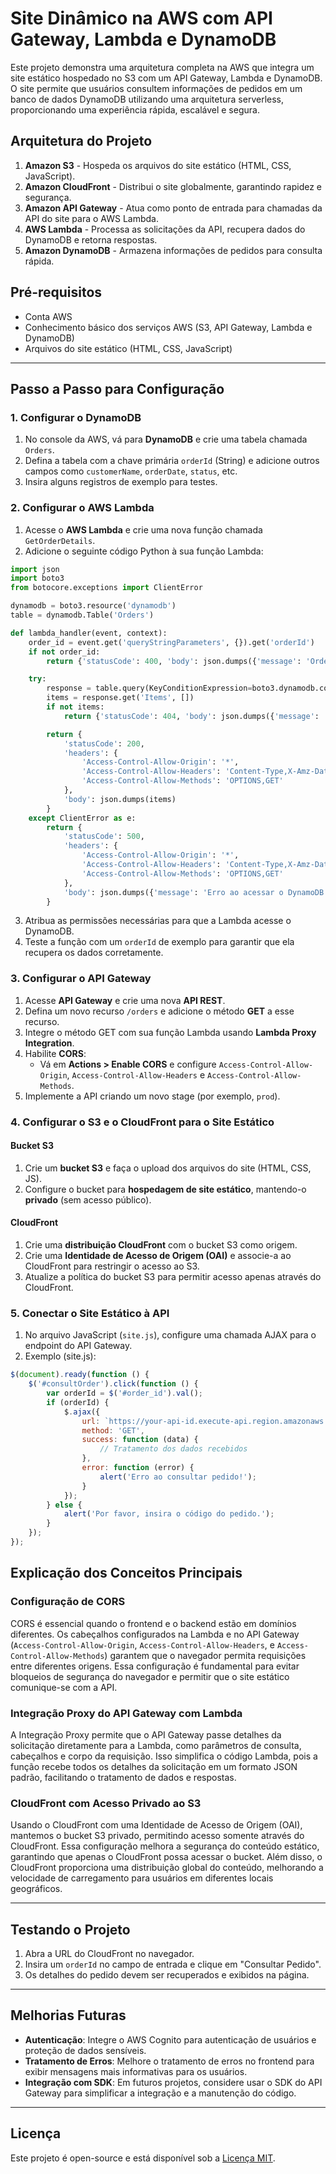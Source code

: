 # Site Dinâmico na AWS com API Gateway, Lambda e DynamoDB

Este projeto demonstra uma arquitetura completa na AWS que integra um site estático hospedado no S3 com um API Gateway, Lambda e DynamoDB. O site permite que usuários consultem informações de pedidos em um banco de dados DynamoDB utilizando uma arquitetura serverless, proporcionando uma experiência rápida, escalável e segura.

## Arquitetura do Projeto

1. **Amazon S3** - Hospeda os arquivos do site estático (HTML, CSS, JavaScript).
2. **Amazon CloudFront** - Distribui o site globalmente, garantindo rapidez e segurança.
3. **Amazon API Gateway** - Atua como ponto de entrada para chamadas da API do site para o AWS Lambda.
4. **AWS Lambda** - Processa as solicitações da API, recupera dados do DynamoDB e retorna respostas.
5. **Amazon DynamoDB** - Armazena informações de pedidos para consulta rápida.

## Pré-requisitos

- Conta AWS
- Conhecimento básico dos serviços AWS (S3, API Gateway, Lambda e DynamoDB)
- Arquivos do site estático (HTML, CSS, JavaScript)

---

## Passo a Passo para Configuração

### 1. Configurar o DynamoDB

1. No console da AWS, vá para **DynamoDB** e crie uma tabela chamada `Orders`.
2. Defina a tabela com a chave primária `orderId` (String) e adicione outros campos como `customerName`, `orderDate`, `status`, etc.
3. Insira alguns registros de exemplo para testes.

### 2. Configurar o AWS Lambda

1. Acesse o **AWS Lambda** e crie uma nova função chamada `GetOrderDetails`.
2. Adicione o seguinte código Python à sua função Lambda:

```python
import json
import boto3
from botocore.exceptions import ClientError

dynamodb = boto3.resource('dynamodb')
table = dynamodb.Table('Orders')

def lambda_handler(event, context):
    order_id = event.get('queryStringParameters', {}).get('orderId')
    if not order_id:
        return {'statusCode': 400, 'body': json.dumps({'message': 'Order ID é obrigatório'})}

    try:
        response = table.query(KeyConditionExpression=boto3.dynamodb.conditions.Key('orderId').eq(order_id))
        items = response.get('Items', [])
        if not items:
            return {'statusCode': 404, 'body': json.dumps({'message': 'Pedido não encontrado'})}

        return {
            'statusCode': 200,
            'headers': {
                'Access-Control-Allow-Origin': '*',
                'Access-Control-Allow-Headers': 'Content-Type,X-Amz-Date,Authorization,X-Api-Key,X-Amz-Security-Token',
                'Access-Control-Allow-Methods': 'OPTIONS,GET'
            },
            'body': json.dumps(items)
        }
    except ClientError as e:
        return {
            'statusCode': 500,
            'headers': {
                'Access-Control-Allow-Origin': '*',
                'Access-Control-Allow-Headers': 'Content-Type,X-Amz-Date,Authorization,X-Api-Key,X-Amz-Security-Token',
                'Access-Control-Allow-Methods': 'OPTIONS,GET'
            },
            'body': json.dumps({'message': 'Erro ao acessar o DynamoDB', 'error': str(e)})
        }
```

3. Atribua as permissões necessárias para que a Lambda acesse o DynamoDB.
4. Teste a função com um `orderId` de exemplo para garantir que ela recupera os dados corretamente.

### 3. Configurar o API Gateway

1. Acesse **API Gateway** e crie uma nova **API REST**.
2. Defina um novo recurso `/orders` e adicione o método **GET** a esse recurso.
3. Integre o método GET com sua função Lambda usando **Lambda Proxy Integration**.
4. Habilite **CORS**:
   - Vá em **Actions > Enable CORS** e configure `Access-Control-Allow-Origin`, `Access-Control-Allow-Headers` e `Access-Control-Allow-Methods`.
5. Implemente a API criando um novo stage (por exemplo, `prod`).

### 4. Configurar o S3 e o CloudFront para o Site Estático

#### Bucket S3

1. Crie um **bucket S3** e faça o upload dos arquivos do site (HTML, CSS, JS).
2. Configure o bucket para **hospedagem de site estático**, mantendo-o **privado** (sem acesso público).

#### CloudFront

1. Crie uma **distribuição CloudFront** com o bucket S3 como origem.
2. Crie uma **Identidade de Acesso de Origem (OAI)** e associe-a ao CloudFront para restringir o acesso ao S3.
3. Atualize a política do bucket S3 para permitir acesso apenas através do CloudFront.

### 5. Conectar o Site Estático à API

1. No arquivo JavaScript (`site.js`), configure uma chamada AJAX para o endpoint do API Gateway.
2. Exemplo (site.js):

```javascript
$(document).ready(function () {
    $('#consultOrder').click(function () {
        var orderId = $('#order_id').val();
        if (orderId) {
            $.ajax({
                url: `https://your-api-id.execute-api.region.amazonaws.com/prod/orders?orderId=${orderId}`,
                method: 'GET',
                success: function (data) {
                    // Tratamento dos dados recebidos
                },
                error: function (error) {
                    alert('Erro ao consultar pedido!');
                }
            });
        } else {
            alert('Por favor, insira o código do pedido.');
        }
    });
});
```
## Explicação dos Conceitos Principais

### Configuração de CORS

CORS é essencial quando o frontend e o backend estão em domínios diferentes. Os cabeçalhos configurados na Lambda e no API Gateway (`Access-Control-Allow-Origin`, `Access-Control-Allow-Headers`, e `Access-Control-Allow-Methods`) garantem que o navegador permita requisições entre diferentes origens. Essa configuração é fundamental para evitar bloqueios de segurança do navegador e permitir que o site estático comunique-se com a API.

### Integração Proxy do API Gateway com Lambda

A Integração Proxy permite que o API Gateway passe detalhes da solicitação diretamente para a Lambda, como parâmetros de consulta, cabeçalhos e corpo da requisição. Isso simplifica o código Lambda, pois a função recebe todos os detalhes da solicitação em um formato JSON padrão, facilitando o tratamento de dados e respostas.

### CloudFront com Acesso Privado ao S3

Usando o CloudFront com uma Identidade de Acesso de Origem (OAI), mantemos o bucket S3 privado, permitindo acesso somente através do CloudFront. Essa configuração melhora a segurança do conteúdo estático, garantindo que apenas o CloudFront possa acessar o bucket. Além disso, o CloudFront proporciona uma distribuição global do conteúdo, melhorando a velocidade de carregamento para usuários em diferentes locais geográficos.

---

## Testando o Projeto

1. Abra a URL do CloudFront no navegador.
2. Insira um `orderId` no campo de entrada e clique em "Consultar Pedido".
3. Os detalhes do pedido devem ser recuperados e exibidos na página.

---

## Melhorias Futuras

- **Autenticação**: Integre o AWS Cognito para autenticação de usuários e proteção de dados sensíveis.
- **Tratamento de Erros**: Melhore o tratamento de erros no frontend para exibir mensagens mais informativas para os usuários.
- **Integração com SDK**: Em futuros projetos, considere usar o SDK do API Gateway para simplificar a integração e a manutenção do código.

---

## Licença

Este projeto é open-source e está disponível sob a [Licença MIT](LICENSE).


